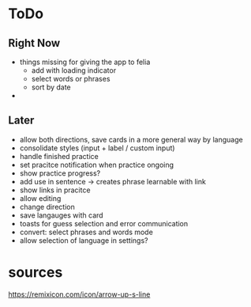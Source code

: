 # ToDo

## Right Now

- things missing for giving the app to felia
  - add with loading indicator
  - select words or phrases
  - sort by date
-

## Later

- allow both directions, save cards in a more general way by language
- consolidate styles (input + label / custom input)
- handle finished practice
- set pracitce notification when practice ongoing
- show practice progress?
- add use in sentence -> creates phrase learnable with link
- show links in pracitce
- allow editing
- change direction
- save langauges with card
- toasts for guess selection and error communication
- convert: select phrases and words mode
- allow selection of language in settings?

# sources

https://remixicon.com/icon/arrow-up-s-line
